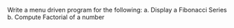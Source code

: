 Write a menu driven program for the following: 
a. Display a Fibonacci Series 
b. Compute Factorial of a number
